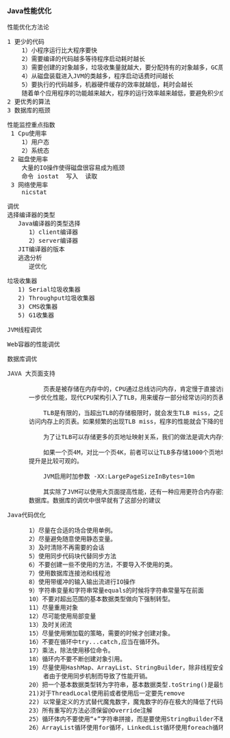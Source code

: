 ### Java性能优化

<pre>
性能优化方法论
</pre>

<pre>
1 更少的代码
    1）小程序运行比大程序要快
    2）需要编译的代码越多等待程序启动耗时越长
    3）需要创建的对象越多，垃圾收集量就越大，要分配持有的对象越多，GC周期就越长
    4）从磁盘装载进入JVM的类越多，程序启动话费时间越长
    5）要执行的代码越多，机器硬件缓存的效率就越低，耗时会越长
    随着单个应用程序的功能越来越大，程序的运行效率越来越低，要避免积少成多的效率降低，适时地的拆分应用
2 更优秀的算法
3 数据库的瓶颈
</pre>

<pre>
性能监控重点指数
 1 Cpu使用率
    1）用户态
    2）系统态
 2 磁盘使用率
    大量的IO操作使得磁盘很容易成为瓶颈
    命令 iostat  写入  读取
 3 网络使用率
    nicstat
</pre>

<pre>
调优
选择编译器的类型
   Java编译器的类型选择
      1）client编译器
      2）server编译器
   JIT编译器的版本
   逃逸分析
      逆优化
</pre>

<pre>
垃圾收集器
   1) Serial垃圾收集器
   2) Throughput垃圾收集器
   3) CMS收集器
   5) G1收集器 
</pre>

<pre>
JVM线程调优
</pre>

<pre>
Web容器的性能调优
</pre>

<pre>
数据库调优
</pre>

<pre>
JAVA 大页面支持

          页表是被存储在内存中的，CPU通过总线访问内存，肯定慢于直接访问寄存器的，为了进
      一步优化性能，现代CPU架构引入了TLB，用来缓存一部分经常访问的页表内容。

          TLB是有限的，当超出TLB的存储极限时，就会发生TLB miss，之后，OS就会命令CPU去
      访问内存上的页表。如果频繁的出现TLB miss，程序的性能就会下降的很快。

          为了让TLB可以存储更多的页地址映射关系，我们的做法是调大内存分页大小。

          如果一个页4M，对比一个页4K，前者可以让TLB多存储1000个页地址映射关系，性能的
      提升是比较可观的。

          JVM启用时加参数 -XX:LargePageSizeInBytes=10m

          其实除了JVM可以使用大页面提高性能，还有一种应用更符合内存密集型的场景，那就是
      数据库。数据库的调优中很早就有了这部分的建议
</pre>

<pre>
Java代码优化

      1）尽量在合适的场合使用单例。
      2）尽量避免随意使用静态变量。
      3）及时清除不再需要的会话
      5）使用同步代码块代替同步方法
      6）不要创建一些不使用的方法，不要导入不使用的类。
      7）使用数据库连接池和线程池
      8）使用带缓冲的输入输出流进行IO操作
      9）字符串变量和字符串常量equals的时候将字符串常量写在前面
      10）不要对超出范围的基本数据类型做向下强制转型。
      11）尽量重用对象
      12）尽可能使用局部变量
      13）及时关闭流
      15）尽量使用懒加载的策略，需要的时候才创建对象。
      16）不要在循环中try...catch,应当在循环外。
      17）乘法，除法使用移位命令。
      18）循环内不要不断创建对象引用。
      19）尽量使用HashMap、ArrayList、StringBuilder，除非线程安全需要，否则不推荐使用Hashtable、Vector、StringBuffer，后三
          者由于使用同步机制而导致了性能开销。
      20）把一个基本数据类型转为字符串，基本数据类型.toString()是最快的方式、String.valueOf(数据)次之、数据+""最慢
      21)对于ThreadLocal使用前或者使用后一定要先remove
      22) 以常量定义的方式替代魔鬼数字，魔鬼数字的存在极大的降低了代码可读性。
      23）所有重写的方法必须保留@Override注解
      25）循环体内不要使用“+”字符串拼接，而是要使用StringBuilder不断append。
      26）ArrayList循环使用for循环，LinkedList循环使用foreach循环
</pre>
